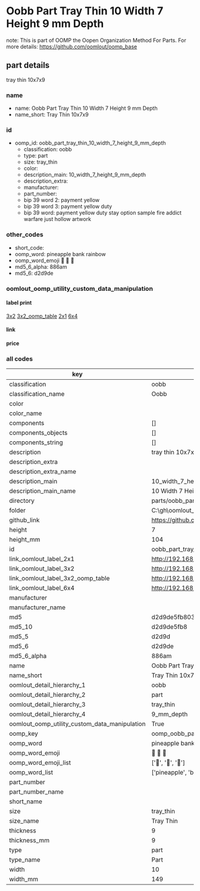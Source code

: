 # Oobb Part Tray Thin 10 Width 7 Height 9 mm Depth  

note: This is part of OOMP the Oopen Organization Method For Parts. For more details: https://github.com/oomlout/oomp_base

##  part details
  



tray thin 10x7x9



### name
* name: Oobb Part Tray Thin 10 Width 7 Height 9 mm Depth
* name_short: Tray Thin 10x7x9 
### id
* oomp_id: oobb_part_tray_thin_10_width_7_height_9_mm_depth
  * classification: oobb
  * type: part
  * size: tray_thin
  * color: 
  * description_main: 10_width_7_height_9_mm_depth
  * description_extra: 
  * manufacturer: 
  * part_number: 
  * bip 39 word 2: payment yellow
  * bip 39 word 3: payment yellow duty
  * bip 39 word: payment yellow duty stay option sample fire addict warfare just hollow artwork

### other_codes
* short_code: 
* oomp_word: pineapple bank rainbow
* oomp_word_emoji :pineapple: :bank: :rainbow:
* md5_6_alpha: 886am
* md5_6: d2d9de






### oomlout_oomp_utility_custom_data_manipulation
#### label print
[3x2](http://192.168.1.245:1112/?label=oomp%20886am)
[3x2_oomp_table](http://192.168.1.108:1112/?label=oomp%20886am)
[2x1](http://192.168.1.242:1112/?label=oomp%20886am)
[6x4](http://192.168.1.55:1112/?label=oomp%20886am)    

#### link

                              

#### price







### all codes 
| key | value |  
| --- | --- |  
| classification | oobb |  
| classification_name | Oobb |  
| color |  |  
| color_name |  |  
| components | [] |  
| components_objects | [] |  
| components_string | [] |  
| description | tray thin 10x7x9 |  
| description_extra |  |  
| description_extra_name |  |  
| description_main | 10_width_7_height_9_mm_depth |  
| description_main_name | 10 Width 7 Height 9 mm Depth |  
| directory | parts/oobb_part_tray_thin_10_width_7_height_9_mm_depth |  
| folder | C:\gh\oomlout_oobb_version_4_generated_parts\parts\oobb_part_tray_thin_10_width_7_height_9_mm_depth |  
| github_link | https://github.com/oomlout/oomlout_oomp_part_src/tree/main/parts/oobb_part_tray_thin_10_width_7_height_9_mm_depth |  
| height | 7 |  
| height_mm | 104 |  
| id | oobb_part_tray_thin_10_width_7_height_9_mm_depth |  
| link_oomlout_label_2x1 | http://192.168.1.242:1112/?label=oomp%20886am |  
| link_oomlout_label_3x2 | http://192.168.1.245:1112/?label=oomp%20886am |  
| link_oomlout_label_3x2_oomp_table | http://192.168.1.108:1112/?label=oomp%20886am |  
| link_oomlout_label_6x4 | http://192.168.1.55:1112/?label=oomp%20886am |  
| manufacturer |  |  
| manufacturer_name |  |  
| md5 | d2d9de5fb8034ae6fc4ddd4e893fc50d |  
| md5_10 | d2d9de5fb8 |  
| md5_5 | d2d9d |  
| md5_6 | d2d9de |  
| md5_6_alpha | 886am |  
| name | Oobb Part Tray Thin 10 Width 7 Height 9 mm Depth |  
| name_short | Tray Thin 10x7x9  |  
| oomlout_detail_hierarchy_1 | oobb |  
| oomlout_detail_hierarchy_2 | part |  
| oomlout_detail_hierarchy_3 | tray_thin |  
| oomlout_detail_hierarchy_4 | 9_mm_depth |  
| oomlout_oomp_utility_custom_data_manipulation | True |  
| oomp_key | oomp_oobb_part_tray_thin_10_width_7_height_9_mm_depth |  
| oomp_word | pineapple bank rainbow |  
| oomp_word_emoji | :pineapple: :bank: :rainbow: |  
| oomp_word_emoji_list | [':pineapple:', ':bank:', ':rainbow:'] |  
| oomp_word_list | ['pineapple', 'bank', 'rainbow'] |  
| part_number |  |  
| part_number_name |  |  
| short_name |  |  
| size | tray_thin |  
| size_name | Tray Thin |  
| thickness | 9 |  
| thickness_mm | 9 |  
| type | part |  
| type_name | Part |  
| width | 10 |  
| width_mm | 149 |  
